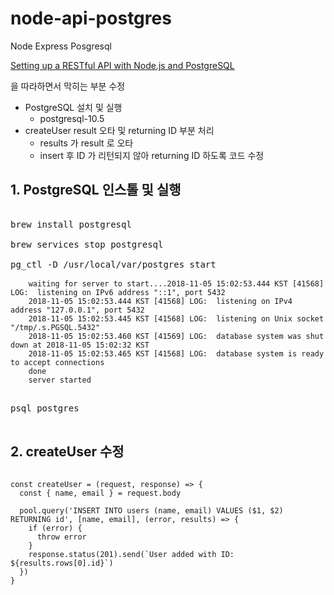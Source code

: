 # node-api-postgres
Node Express Posgresql

[Setting up a RESTful API with Node.js and PostgreSQL](https://blog.logrocket.com/setting-up-a-restful-api-with-node-js-and-postgresql-d96d6fc892d8?fbclid=IwAR1fbBLEsK3jgIgQ26vlUBmBJrk81C6C1C5_zij2v-JpEIJoScoL5biP5kU)

을 따라하면서 막히는 부분 수정

* PostgreSQL 설치 및 실행
  - postgresql-10.5
* createUser result 오타 및 returning ID 부분 처리
  - results 가 result 로 오타
  - insert 후 ID 가 리턴되지 않아 returning ID 하도록 코드 수정

## 1. PostgreSQL 인스톨 및 실행

<pre>

brew install postgresql

brew services stop postgresql

pg_ctl -D /usr/local/var/postgres start
  <code>
    waiting for server to start....2018-11-05 15:02:53.444 KST [41568] LOG:  listening on IPv6 address "::1", port 5432
    2018-11-05 15:02:53.444 KST [41568] LOG:  listening on IPv4 address "127.0.0.1", port 5432
    2018-11-05 15:02:53.445 KST [41568] LOG:  listening on Unix socket "/tmp/.s.PGSQL.5432"
    2018-11-05 15:02:53.460 KST [41569] LOG:  database system was shut down at 2018-11-05 15:02:32 KST
    2018-11-05 15:02:53.465 KST [41568] LOG:  database system is ready to accept connections
    done
    server started
    </code>

psql postgres

</pre>

## 2. createUser 수정

<pre>
<code>
const createUser = (request, response) => {
  const { name, email } = request.body

  pool.query('INSERT INTO users (name, email) VALUES ($1, $2) RETURNING id', [name, email], (error, results) => {
    if (error) {
      throw error
    }
    response.status(201).send(`User added with ID: ${results.rows[0].id}`)
  })
}
</code>
</pre>